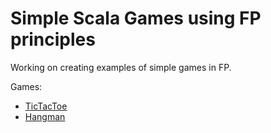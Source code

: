 # Simple Scala Games using FP principles

Working on creating examples of simple games in FP.

Games:
- [TicTacToe](/src/main/scala/sandbox/TicTacToe)
- [Hangman](/src/main/scala/sandbox/Hangman)
